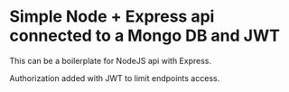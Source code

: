 # Simple Node + Express api connected to a Mongo DB and JWT

This can be a boilerplate for NodeJS api with Express.

Authorization added with JWT to limit endpoints access.